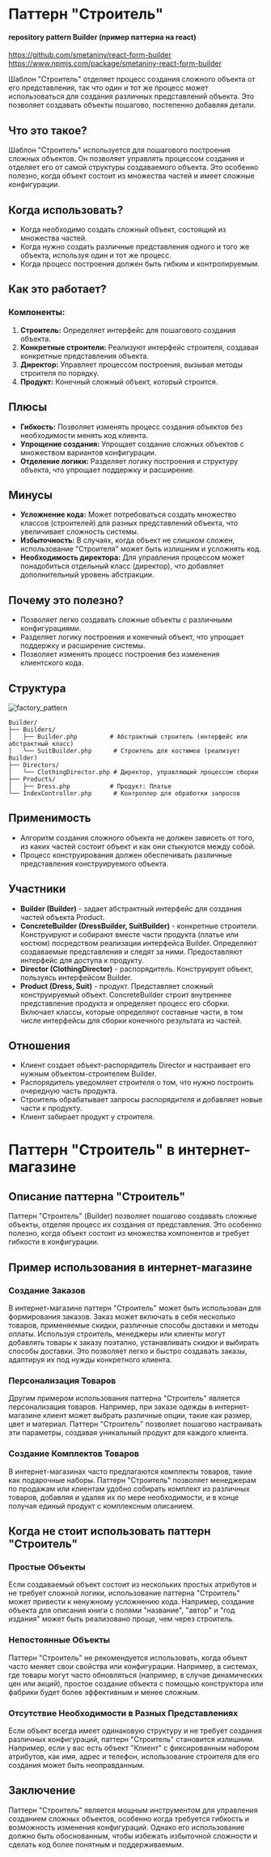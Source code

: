 # Паттерн "Строитель"

#### repository pattern Builder (пример паттерна на react)
https://github.com/smetaniny/react-form-builder <br />
https://www.npmjs.com/package/smetaniny-react-form-builder

Шаблон "Строитель" отделяет процесс создания сложного объекта от его представления, так что один и тот же процесс может
использоваться для создания различных представлений объекта. Это позволяет создавать объекты пошагово, постепенно
добавляя детали.

## Что это такое?

Шаблон "Строитель" используется для пошагового построения сложных объектов. Он позволяет управлять процессом создания и
отделяет его от самой структуры создаваемого объекта. Это особенно полезно, когда объект состоит из множества частей и
имеет сложные конфигурации.

## Когда использовать?

- Когда необходимо создать сложный объект, состоящий из множества частей.
- Когда нужно создать различные представления одного и того же объекта, используя один и тот же процесс.
- Когда процесс построения должен быть гибким и контролируемым.

## Как это работает?

### Компоненты:

1. **Строитель:** Определяет интерфейс для пошагового создания объекта.
2. **Конкретные строители:** Реализуют интерфейс строителя, создавая конкретные представления объекта.
3. **Директор:** Управляет процессом построения, вызывая методы строителя по порядку.
4. **Продукт:** Конечный сложный объект, который строится.

## Плюсы

- **Гибкость:** Позволяет изменять процесс создания объектов без необходимости менять код клиента.
- **Упрощение создания:** Упрощает создание сложных объектов с множеством вариантов конфигурации.
- **Отделение логики:** Разделяет логику построения и структуру объекта, что упрощает поддержку и расширение.

## Минусы

- **Усложнение кода:** Может потребоваться создать множество классов (строителей) для разных представлений объекта, что
  увеличивает сложность системы.
- **Избыточность:** В случаях, когда объект не слишком сложен, использование "Строителя" может быть излишним и усложнять
  код.
- **Необходимость директора:** Для управления процессом может понадобиться отдельный класс (директор), что добавляет
  дополнительный уровень абстракции.

## Почему это полезно?

- Позволяет легко создавать сложные объекты с различными конфигурациями.
- Разделяет логику построения и конечный объект, что упрощает поддержку и расширение системы.
- Позволяет изменять процесс построения без изменения клиентского кода.

## Структура

![factory_pattern](uml.png)

```
Builder/
├── Builders/
│   ├── Builder.php         # Абстрактный строитель (интерфейс или абстрактный класс)
│   └── SuitBuilder.php      # Строитель для костюмов (реализует Builder)
├── Directors/
│   └── ClothingDirector.php # Директор, управляющий процессом сборки
├── Products/
│   ├── Dress.php           # Продукт: Платье
└── IndexController.php      # Контроллер для обработки запросов 
```

## Применимость

- Алгоритм создания сложного объекта не должен зависеть от того, из каких частей состоит объект и как они стыкуются
  между собой.
- Процесс конструирования должен обеспечивать различные представления конструируемого объекта.

## Участники

- **Builder (Builder)** - задает абстрактный интерфейс для создания частей объекта Product.
- **ConcreteBuilder (DressBuilder, SuitBuilder)** - конкретные строители. Конструируют и собирают вместе части
  продукта (платье или костюм) посредством реализации интерфейса Builder. Определяют создаваемые представления и следят
  за ними. Предоставляют интерфейс для доступа к продукту.
- **Director (ClothingDirector)** - распорядитель. Конструирует объект, пользуясь интерфейсом Builder.
- **Product (Dress, Suit)** - продукт. Представляет сложный конструируемый объект. ConcreteBuilder строит внутреннее
  представление продукта и определяет процесс его сборки. Включает классы, которые определяют составные части, в том
  числе интерфейсы для сборки конечного результата из частей.

## Отношения

- Клиент создает объект-распорядитель Director и настраивает его нужным объектом-строителем Builder.
- Распорядитель уведомляет строителя о том, что нужно построить очередную часть продукта.
- Строитель обрабатывает запросы распорядителя и добавляет новые части к продукту.
- Клиент забирает продукт у строителя.

# Паттерн "Строитель" в интернет-магазине

## Описание паттерна "Строитель"

Паттерн "Строитель" (Builder) позволяет пошагово создавать сложные объекты, отделяя процесс их создания от
представления. Это особенно полезно, когда объект состоит из множества компонентов и требует гибкости в конфигурации.

## Пример использования в интернет-магазине

### Создание Заказов

В интернет-магазине паттерн "Строитель" может быть использован для формирования заказов. Заказ может включать в себя
несколько товаров, применяемые скидки, различные способы доставки и методы оплаты. Используя строитель, менеджеры или
клиенты могут добавлять товары к заказу поэтапно, устанавливать скидки и выбирать способы доставки. Это позволяет легко
и быстро создавать заказы, адаптируя их под нужды конкретного клиента.

### Персонализация Товаров

Другим примером использования паттерна "Строитель" является персонализация товаров. Например, при заказе одежды в
интернет-магазине клиент может выбрать различные опции, такие как размер, цвет и материал. Паттерн "Строитель" позволяет
пошагово настраивать эти параметры, создавая уникальный продукт для каждого клиента.

### Создание Комплектов Товаров

В интернет-магазинах часто предлагаются комплекты товаров, такие как подарочные наборы. Паттерн "Строитель" позволяет
менеджерам по продажам или клиентам удобно собирать комплект из различных товаров, добавляя и удаляя их по мере
необходимости, и в конце получая единый продукт с комплексным описанием.

## Когда не стоит использовать паттерн "Строитель"

### Простые Объекты

Если создаваемый объект состоит из нескольких простых атрибутов и не требует сложной логики, использование паттерна
"Строитель" может привести к ненужному усложнению кода. Например, создание объекта для описания книги с полями
"название", "автор" и "год издания" может быть реализовано проще, чем через строитель.

### Непостоянные Объекты

Паттерн "Строитель" не рекомендуется использовать, когда объект часто меняет свои свойства или конфигурации. Например, в
системах, где товары могут часто обновляться (например, в случае динамических цен или акций), простое создание объекта с
помощью конструктора или фабрики будет более эффективным и менее сложным.

### Отсутствие Необходимости в Разных Представлениях

Если объект всегда имеет одинаковую структуру и не требует создания различных конфигураций, паттерн "Строитель"
становится излишним. Например, если у вас есть объект "Клиент" с фиксированным набором атрибутов, как имя, адрес и
телефон, использование строителя для его создания может быть неоправданным.

## Заключение

Паттерн "Строитель" является мощным инструментом для управления созданием сложных объектов, особенно когда требуется
гибкость и возможность изменения конфигураций. Однако его использование должно быть обоснованным, чтобы избежать
избыточной сложности и сделать код более понятным и поддерживаемым.


